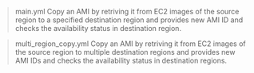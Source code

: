 > main.yml
Copy an AMI by retriving it from EC2 images of the source region to a specified destination region and provides new AMI ID and checks the availability status in destination region.

> multi_region_copy.yml
Copy an AMI by retriving it from EC2 images of the source region to multiple destination regions and provides new AMI IDs and checks the availability status in destination regions.